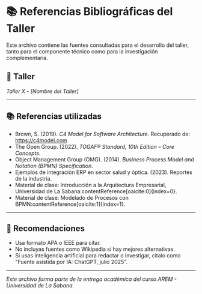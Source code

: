# 📚 Referencias Bibliográficas del Taller

Este archivo contiene las fuentes consultadas para el desarrollo del taller, tanto para el componente técnico como para la investigación complementaria.

## 🔖 Taller
_Taller X - [Nombre del Taller]_

---

## 📚 Referencias utilizadas

- Brown, S. (2019). *C4 Model for Software Architecture*. Recuperado de: https://c4model.com  
- The Open Group. (2022). *TOGAF® Standard, 10th Edition – Core Concepts*.  
- Object Management Group (OMG). (2014). *Business Process Model and Notation (BPMN) Specification*.  
- Ejemplos de integración ERP en sector salud y óptica. (2023). Reportes de la industria.  
- Material de clase: Introducción a la Arquitectura Empresarial, Universidad de La Sabana:contentReference[oaicite:0]{index=0}.  
- Material de clase: Modelado de Procesos con BPMN:contentReference[oaicite:1]{index=1}.  

---

## 📌 Recomendaciones

- Usa formato APA o IEEE para citar.
- No incluyas fuentes como Wikipedia si hay mejores alternativas.
- Si usas inteligencia artificial para redactar o investigar, cítalo como "Fuente asistida por IA: ChatGPT, julio 2025".

---

_Este archivo forma parte de la entrega académica del curso AREM - Universidad de La Sabana._
